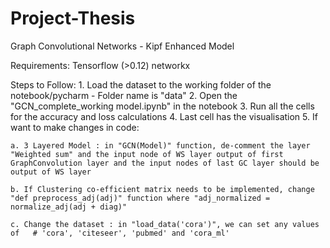 # Project-Thesis

Graph Convolutional Networks - Kipf Enhanced Model
	
Requirements:
	Tensorflow (>0.12)
	networkx

Steps to Follow:
	1. Load the dataset to the working folder of the notebook/pycharm - Folder name is "data"
	2. Open the "GCN_complete_working model.ipynb" in the notebook
	3. Run all the cells for the accuracy and loss calculations
	4. Last cell has the visualisation
	5. If want to make changes in code:

	a. 3 Layered Model : in "GCN(Model)" function, de-comment the layer "Weighted sum" and the input node of WS layer output of first GraphConvolution layer and the input nodes of last GC layer should be output of WS layer

	b. If Clustering co-efficient matrix needs to be implemented, change "def preprocess_adj(adj)" function where "adj_normalized = normalize_adj(adj + diag)"

	c. Change the dataset : in "load_data('cora')", we can set any values of   # 'cora', 'citeseer', 'pubmed' and 'cora_ml'
